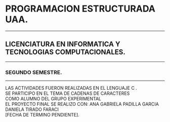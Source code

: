 #  PROGRAMACION ESTRUCTURADA UAA.

------------

## LICENCIATURA EN INFORMATICA Y TECNOLOGIAS COMPUTACIONALES.


------------

### SEGUNDO SEMESTRE.

------------

LAS ACTIVIDADES FUERON REALIZADAS EN EL LENGUAJE C .<BR>
SE PARTICIPO EN EL TEMA DE CADENAS DE CARACTERES <BR>
COMO ALUMNO DEL GRUPO EXPERIMENTAL<BR>
EL PROYECTO FINAL SE REALIZO CON:
    ANA GABRIELA PADILLA GARCIA <BR>
    DANIELA TIRADO FARACI <BR>
 [FECHA DE TERMINO PENDIENTE].